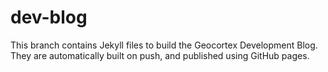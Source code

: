 # dev-blog

This branch contains Jekyll files to build the Geocortex Development Blog. They are automatically built on push, and published using GitHub pages.
